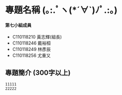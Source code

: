 # 專題名稱 (｡:.ﾟヽ(*´∀`)ﾉﾟ.:｡)   
#### 第七小組成員    
* C110118210 黃志輝(組長)  
* C110118246 戴裕桓  
* C110118249 林彥辰  
* C110118256 尤重又  
## 專題簡介 (300字以上)    
```
11111
22222
```

